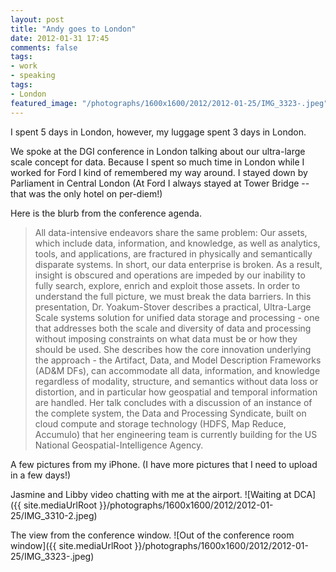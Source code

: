 ```yaml
---
layout: post
title: "Andy goes to London"
date: 2012-01-31 17:45
comments: false
tags: 
- work
- speaking
tags:
- London
featured_image: "/photographs/1600x1600/2012/2012-01-25/IMG_3323-.jpeg"
---
```

I spent 5 days in London, however, my luggage spent 3 days in London.

We spoke at the DGI conference in London talking about our ultra-large scale concept for data.  Because I spent so much time in London while I worked for Ford I kind of remembered my way around.  I stayed down by Parliament in Central London (At Ford I always stayed at Tower Bridge -- that was the only hotel on per-diem!)

Here is the blurb from the conference agenda.

> All data-intensive endeavors share the same problem: Our assets, which include data, information, and knowledge, as well as analytics, tools, and applications, are fractured in physically and semantically disparate systems. In short, our data enterprise is broken. As a result, insight is obscured and operations are impeded by our inability to fully search, explore, enrich and exploit those assets. In order to understand the full picture, we must break the data barriers. In this presentation, Dr. Yoakum-Stover describes a practical, Ultra-Large Scale systems solution for unified data storage and processing - one that addresses both the scale and diversity of data and processing without imposing constraints on what data must be or how they should be used. She describes how the core innovation underlying the approach - the Artifact, Data, and Model Description Frameworks (AD&M DFs), can accommodate all data, information, and knowledge regardless of modality, structure, and semantics without data loss or distortion, and in particular how geospatial and temporal information are handled. Her talk concludes with a discussion of an instance of the complete system, the Data and Processing Syndicate, built on cloud compute and storage technology (HDFS, Map Reduce, Accumulo) that her engineering team is currently building for the US National Geospatial-Intelligence Agency. 

A few pictures from my iPhone. (I have more pictures that I need to upload in a few days!)

Jasmine and Libby video chatting with me at the airport.
![Waiting at DCA]({{ site.mediaUrlRoot }}/photographs/1600x1600/2012/2012-01-25/IMG_3310-2.jpeg)


The view from the conference window.
![Out of the conference room window]({{ site.mediaUrlRoot }}/photographs/1600x1600/2012/2012-01-25/IMG_3323-.jpeg)

